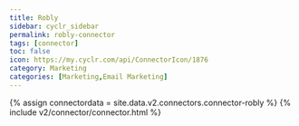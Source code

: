 ```yaml
---
title: Robly
sidebar: cyclr_sidebar
permalink: robly-connector
tags: [connector]
toc: false
icon: https://my.cyclr.com/api/ConnectorIcon/1876
category: Marketing
categories: [Marketing,Email Marketing]
---
```

{% assign connectordata = site.data.v2.connectors.connector-robly %}
{% include v2/connector/connector.html %}	
